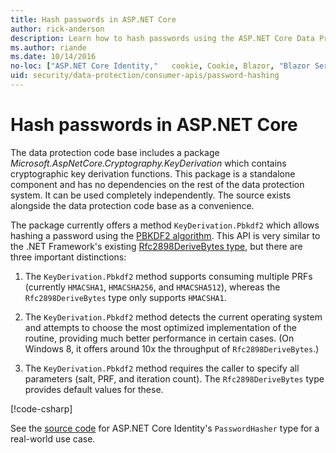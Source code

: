 ```yaml
---
title: Hash passwords in ASP.NET Core
author: rick-anderson
description: Learn how to hash passwords using the ASP.NET Core Data Protection APIs.
ms.author: riande
ms.date: 10/14/2016
no-loc: ["ASP.NET Core Identity,"   cookie, Cookie, Blazor, "Blazor Server", "Blazor WebAssembly", "Identity", "Let's Encrypt", Razor, SignalR]
uid: security/data-protection/consumer-apis/password-hashing
---
```


# Hash passwords in ASP.NET Core

The data protection code base includes a package *Microsoft.AspNetCore.Cryptography.KeyDerivation* which contains cryptographic key derivation functions. This package is a standalone component and has no dependencies on the rest of the data protection system. It can be used completely independently. The source exists alongside the data protection code base as a convenience.

The package currently offers a method `KeyDerivation.Pbkdf2` which allows hashing a password using the [PBKDF2 algorithm](https://tools.ietf.org/html/rfc2898#section-5.2). This API is very similar to the .NET Framework's existing [Rfc2898DeriveBytes type](/dotnet/api/system.security.cryptography.rfc2898derivebytes), but there are three important distinctions:

1. The `KeyDerivation.Pbkdf2` method supports consuming multiple PRFs (currently `HMACSHA1`, `HMACSHA256`, and `HMACSHA512`), whereas the `Rfc2898DeriveBytes` type only supports `HMACSHA1`.

2. The `KeyDerivation.Pbkdf2` method detects the current operating system and attempts to choose the most optimized implementation of the routine, providing much better performance in certain cases. (On Windows 8, it offers around 10x the throughput of `Rfc2898DeriveBytes`.)

3. The `KeyDerivation.Pbkdf2` method requires the caller to specify all parameters (salt, PRF, and iteration count). The `Rfc2898DeriveBytes` type provides default values for these.

[!code-csharp[](password-hashing/samples/passwordhasher.cs)]

See the [source code](https://github.com/dotnet/AspNetCore/blob/master/src/Identity/Extensions.Core/src/PasswordHasher.cs) for ASP.NET Core Identity's `PasswordHasher` type for a real-world use case.
